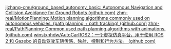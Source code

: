 [jizhang-cmu/ground_based_autonomy_basic: Autonomous Navigation and Collision Avoidance for Ground Robots (github.com)](https://github.com/jizhang-cmu/ground_based_autonomy_basic)
[zhm-real/MotionPlanning: Motion planning algorithms commonly used on autonomous vehicles. (path planning + path tracking) (github.com)](https://github.com/zhm-real/MotionPlanning)
[zhm-real/PathPlanning: Common used path planning algorithms with animations. (github.com)](https://github.com/zhm-real/PathPlanning)
[winstxnhdw/AutoCarROS2：一个虚拟仿真平台，用于使用 ROS 2 和 Gazebo 的自动驾驶车辆传感、映射、控制和行为方法。 (github.com)](https://github.com/winstxnhdw/AutoCarROS2)